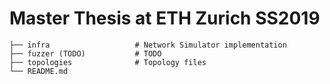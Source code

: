 # Master Thesis at ETH Zurich SS2019

    ├── infra                   # Network Simulator implementation
    ├── fuzzer (TODO)           # TODO
    ├── topologies              # Topology files
    └── README.md
